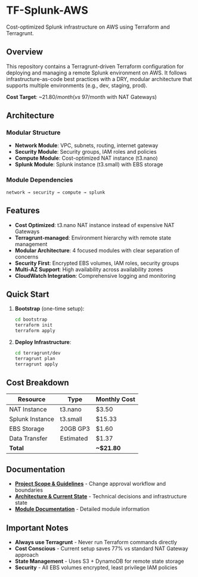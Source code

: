 # TF-Splunk-AWS

Cost-optimized Splunk infrastructure on AWS using Terraform and Terragrunt.

## Overview

This repository contains a Terragrunt-driven Terraform configuration for deploying and managing a remote Splunk environment on AWS. It follows infrastructure-as-code best practices with a DRY, modular architecture that supports multiple environments (e.g., dev, staging, prod).

**Cost Target**: ~$21.80/month (vs ~$97/month with NAT Gateways)

## Architecture

### Modular Structure
- **Network Module**: VPC, subnets, routing, internet gateway
- **Security Module**: Security groups, IAM roles and policies  
- **Compute Module**: Cost-optimized NAT instance (t3.nano)
- **Splunk Module**: Splunk instance (t3.small) with EBS storage

### Module Dependencies
```
network → security → compute → splunk
```

## Features

- **Cost Optimized**: t3.nano NAT instance instead of expensive NAT Gateways
- **Terragrunt-managed**: Environment hierarchy with remote state management
- **Modular Architecture**: 4 focused modules with clear separation of concerns
- **Security First**: Encrypted EBS volumes, IAM roles, security groups
- **Multi-AZ Support**: High availability across availability zones
- **CloudWatch Integration**: Comprehensive logging and monitoring

## Quick Start

1. **Bootstrap** (one-time setup):
   ```bash
   cd bootstrap
   terraform init
   terraform apply
   ```

2. **Deploy Infrastructure**:
   ```bash
   cd terragrunt/dev
   terragrunt plan
   terragrunt apply
   ```

## Cost Breakdown

| Resource | Type | Monthly Cost |
|----------|------|--------------|
| NAT Instance | t3.nano | $3.50 |
| Splunk Instance | t3.small | $15.33 |
| EBS Storage | 20GB GP3 | $1.60 |
| Data Transfer | Estimated | $1.37 |
| **Total** | | **~$21.80** |

## Documentation

- **[Project Scope & Guidelines](.copilot/PROJECT.md)** - Change approval workflow and boundaries
- **[Architecture & Current State](.copilot/ARCHITECTURE.md)** - Technical decisions and infrastructure state
- **[Module Documentation](modules/README.md)** - Detailed module information

## Important Notes

- **Always use Terragrunt** - Never run Terraform commands directly
- **Cost Conscious** - Current setup saves 77% vs standard NAT Gateway approach
- **State Management** - Uses S3 + DynamoDB for remote state storage
- **Security** - All EBS volumes encrypted, least privilege IAM policies
